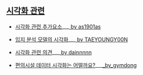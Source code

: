 ## [시각화 관련](https://github.com/pwjdgus/Data_Analytics_for_Age_friendly_busan/labels/%EC%8B%9C%EA%B0%81%ED%99%94%20%EA%B4%80%EB%A0%A8)

- [시각화 관련 추가요소](https://github.com/pwjdgus/Data_Analytics_for_Age_friendly_busan/issues/179)___[ by as1901as](https://github.com/as1901as)

- [입지 분석 모델의 시각화](https://github.com/pwjdgus/Data_Analytics_for_Age_friendly_busan/issues/183)___[ by TAEYOUNGY00N](https://github.com/TAEYOUNGY00N)

- [시각화 관련 의견](https://github.com/pwjdgus/Data_Analytics_for_Age_friendly_busan/issues/223)___[ by dainnnnn](https://github.com/dainnnnn)

- [편의시설 데이터 시각화는 어떨까요?](https://github.com/pwjdgus/Data_Analytics_for_Age_friendly_busan/issues/278)___[_by_gymdong](https://github.com/gymdong)

